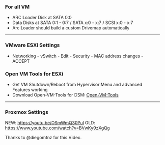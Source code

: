 ### For all VM

  - ARC Loader Disk at SATA 0:0
  - Data Disks at SATA 0:1 - 0:7 / SATA x:0 - x:7 /  SCSI x:0 - x:7
  - Arc Loader should build a custom Drivemap automatically

---

### VMware ESXi Settings

  - Networking - vSwitch - Edit - Security - MAC address changes - ACCEPT

### Open VM Tools for ESXi

  - Get VM Shutdown/Reboot from Hypervisor Menu and advanced Features working
  - Download Open-VM-Tools for DSM: [Open-VM-Tools](https://github.com/AuxXxilium/synology-dsm-open-vm-tools/releases/latest)

---

### Proxmox Settings

NEW: https://youtu.be/OSmWmQ30PuI
OLD: https://www.youtube.com/watch?v=BVwKy9zXgQg

Thanks to @diegomtnz for this Video.